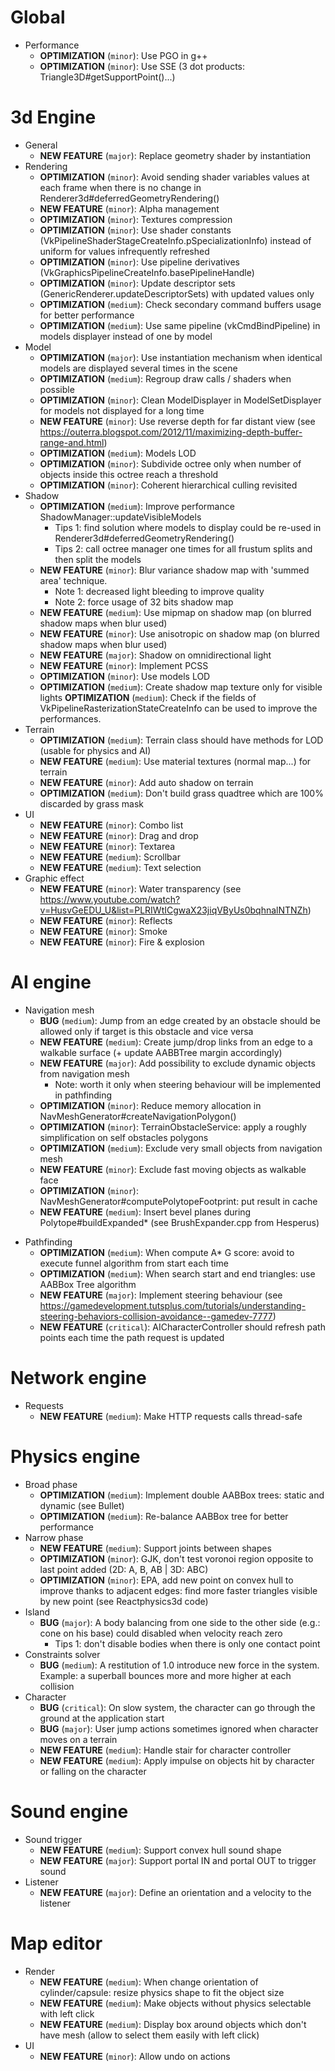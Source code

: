 # Global
* Performance
  * **OPTIMIZATION** (`minor`): Use PGO in g++
  * **OPTIMIZATION** (`minor`): Use SSE (3 dot products: Triangle3D<T>#getSupportPoint()...)

# 3d Engine
* General
  * **NEW FEATURE** (`major`): Replace geometry shader by instantiation
* Rendering
  * **OPTIMIZATION** (`minor`): Avoid sending shader variables values at each frame when there is no change in Renderer3d#deferredGeometryRendering()
  * **NEW FEATURE** (`minor`): Alpha management
  * **OPTIMIZATION** (`minor`): Textures compression
  * **OPTIMIZATION** (`minor`): Use shader constants (VkPipelineShaderStageCreateInfo.pSpecializationInfo) instead of uniform for values infrequently refreshed
  * **OPTIMIZATION** (`minor`): Use pipeline derivatives (VkGraphicsPipelineCreateInfo.basePipelineHandle)
  * **OPTIMIZATION** (`minor`): Update descriptor sets (GenericRenderer.updateDescriptorSets) with updated values only
  * **OPTIMIZATION** (`medium`): Check secondary command buffers usage for better performance
  * **OPTIMIZATION** (`medium`): Use same pipeline (vkCmdBindPipeline) in models displayer instead of one by model
* Model
  * **OPTIMIZATION** (`major`): Use instantiation mechanism when identical models are displayed several times in the scene
  * **OPTIMIZATION** (`medium`): Regroup draw calls / shaders when possible
  * **OPTIMIZATION** (`minor`): Clean ModelDisplayer in ModelSetDisplayer for models not displayed for a long time
  * **NEW FEATURE** (`minor`): Use reverse depth for far distant view (see <https://outerra.blogspot.com/2012/11/maximizing-depth-buffer-range-and.html>)
  * **OPTIMIZATION** (`medium`): Models LOD
  * **OPTIMIZATION** (`minor`): Subdivide octree only when number of objects inside this octree reach a threshold
  * **OPTIMIZATION** (`minor`): Coherent hierarchical culling revisited
* Shadow
  * **OPTIMIZATION** (`medium`): Improve performance ShadowManager::updateVisibleModels
    * Tips 1: find solution where models to display could be re-used in Renderer3d#deferredGeometryRendering()
    * Tips 2: call octree manager one times for all frustum splits and then split the models
  * **NEW FEATURE** (`minor`): Blur variance shadow map with 'summed area' technique.
    * Note 1: decreased light bleeding to improve quality
    * Note 2: force usage of 32 bits shadow map
  * **NEW FEATURE** (`medium`): Use mipmap on shadow map (on blurred shadow maps when blur used)
  * **NEW FEATURE** (`minor`): Use anisotropic on shadow map (on blurred shadow maps when blur used)
  * **NEW FEATURE** (`major`): Shadow on omnidirectional light
  * **NEW FEATURE** (`minor`): Implement PCSS
  * **OPTIMIZATION** (`minor`): Use models LOD
  * **OPTIMIZATION** (`medium`): Create shadow map texture only for visible lights
    **OPTIMIZATION** (`medium`): Check if the fields of VkPipelineRasterizationStateCreateInfo can be used to improve the performances.  
* Terrain
  * **OPTIMIZATION** (`medium`): Terrain class should have methods for LOD (usable for physics and AI)
  * **NEW FEATURE** (`medium`): Use material textures (normal map...) for terrain
  * **NEW FEATURE** (`minor`): Add auto shadow on terrain
  * **OPTIMIZATION** (`medium`): Don't build grass quadtree which are 100% discarded by grass mask
* UI
  * **NEW FEATURE** (`minor`): Combo list
  * **NEW FEATURE** (`minor`): Drag and drop
  * **NEW FEATURE** (`minor`): Textarea
  * **NEW FEATURE** (`medium`): Scrollbar
  * **NEW FEATURE** (`medium`): Text selection
* Graphic effect
  * **NEW FEATURE** (`minor`): Water transparency (see <https://www.youtube.com/watch?v=HusvGeEDU_U&list=PLRIWtICgwaX23jiqVByUs0bqhnalNTNZh>)
  * **NEW FEATURE** (`minor`): Reflects
  * **NEW FEATURE** (`minor`): Smoke
  * **NEW FEATURE** (`minor`): Fire & explosion

# AI engine
* Navigation mesh
  * **BUG** (`medium`): Jump from an edge created by an obstacle should be allowed only if target is this obstacle and vice versa
  * **NEW FEATURE** (`medium`): Create jump/drop links from an edge to a walkable surface (+ update AABBTree margin accordingly)
  * **NEW FEATURE** (`major`): Add possibility to exclude dynamic objects from navigation mesh
    * Note: worth it only when steering behaviour will be implemented in pathfinding
  * **OPTIMIZATION** (`minor`): Reduce memory allocation in NavMeshGenerator#createNavigationPolygon()
  * **OPTIMIZATION** (`minor`): TerrainObstacleService: apply a roughly simplification on self obstacles polygons
  * **OPTIMIZATION** (`medium`): Exclude very small objects from navigation mesh
  * **NEW FEATURE** (`minor`): Exclude fast moving objects as walkable face
  * **OPTIMIZATION** (`minor`): NavMeshGenerator#computePolytopeFootprint: put result in cache
  * **NEW FEATURE** (`medium`): Insert bevel planes during Polytope#buildExpanded* (see BrushExpander.cpp from Hesperus)
- Pathfinding
  * **OPTIMIZATION** (`medium`): When compute A* G score: avoid to execute funnel algorithm from start each time
  * **OPTIMIZATION** (`medium`): When search start and end triangles: use AABBox Tree algorithm
  * **NEW FEATURE** (`major`): Implement steering behaviour (see <https://gamedevelopment.tutsplus.com/tutorials/understanding-steering-behaviors-collision-avoidance--gamedev-7777>)
  * **NEW FEATURE** (`critical`): AICharacterController should refresh path points each time the path request is updated 

# Network engine
* Requests
  * **NEW FEATURE** (`medium`): Make HTTP requests calls thread-safe

# Physics engine
* Broad phase
  * **OPTIMIZATION** (`medium`): Implement double AABBox trees: static and dynamic (see Bullet)
  * **OPTIMIZATION** (`medium`): Re-balance AABBox tree for better performance
* Narrow phase
  * **NEW FEATURE** (`medium`): Support joints between shapes
  * **OPTIMIZATION** (`minor`): GJK, don't test voronoi region opposite to last point added (2D: A, B, AB | 3D: ABC)
  * **OPTIMIZATION** (`minor`): EPA, add new point on convex hull to improve thanks to adjacent edges: find more faster triangles visible by new point (see Reactphysics3d code)
* Island
  * **BUG** (`major`): A body balancing from one side to the other side (e.g.: cone on his base) could disabled when velocity reach zero
    * Tips 1: don't disable bodies when there is only one contact point
* Constraints solver
  * **BUG** (`medium`): A restitution of 1.0 introduce new force in the system. Example: a superball bounces more and more higher at each collision
* Character
  * **BUG** (`critical`): On slow system, the character can go through the ground at the application start
  * **BUG** (`major`): User jump actions sometimes ignored when character moves on a terrain
  * **NEW FEATURE** (`medium`): Handle stair for character controller
  * **NEW FEATURE** (`medium`): Apply impulse on objects hit by character or falling on the character

# Sound engine
* Sound trigger
  * **NEW FEATURE** (`medium`): Support convex hull sound shape
  * **NEW FEATURE** (`major`): Support portal IN and portal OUT to trigger sound
* Listener    
  * **NEW FEATURE** (`major`): Define an orientation and a velocity to the listener

# Map editor
* Render
  * **NEW FEATURE** (`medium`): When change orientation of cylinder/capsule: resize physics shape to fit the object size
  * **NEW FEATURE** (`medium`): Make objects without physics selectable with left click
  * **NEW FEATURE** (`medium`): Display box around objects which don't have mesh (allow to select them easily with left click)
* UI
  * **NEW FEATURE** (`minor`): Allow undo on actions
